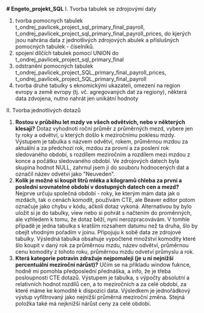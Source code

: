 **# Engeto_projekt_SQL**
I. Tvorba tabulek se zdrojovými daty
1) tvorba pomocnych tabulek t_ondrej_pavlicek_project_sql_primary_final_payroll, t_ondrej_pavlicek_project_sql_primary_final_payroll_prices, do kjerých jsou nahrána data z jednotlivých zdrojových abulek a příslušných pomocných tabulek - číselníků.
2) spojení dílčích tabulek pomocí UNION do t_ondrej_pavlicek_project_sql_primary_final
3) odstranění pomocných tabulek t_ondrej_pavlicek_project_SQL_primary_final_payroll_prices, t_ondrej_pavlicek_project_SQL_primary_final_payroll
4) tvorba druhé tabulky s eknomickými ukazateli, omezení na region evropy a země evropy (tj. vč. agregovaných dat za regiony), některá data zdvojena, nutno nahrát jen unikátní hodnoty
   
II. Tvorba jednotlivých dotazů
1) **Rostou v průběhu let mzdy ve všech odvětvích, nebo v některých klesají?**
Dotaz vyhodnotí roční průměr z průměrných mezd, vybere jen ty roky a odvětví, u kterých došlo k meziročnímu poklesu mzdy. Výstupem je tabulka s názvem odvětví, rokem, průměrnou mzdou za aktuální a za předchozí rok, mzdou za provní a za poslení rok sledovaného období, s rozdílem meziročním a rozdílem mezi mzdou z konce a počátku sledovaného období. Ve zdrojových datech byla skupina hodnot NULL, zahrnul jsem ji do souboru hodnocených dat a označil název odvetvi jako "Neuveden".
2) **Kolik je možné si koupit litrů mléka a kilogramů chleba za první a poslední srovnatelné období v dostupných datech cen a mezd?**
  Nejprve určuju společná období - roky, ke kterým mám data jak o mzdách, tak o cenách komodit, používám CTE, ale Beaver editor potom označuje jako chybu v kódu, ačkoli dotaz vykoná. Alternativou by bylo uložit si je do tabulky, view nebo si pohrát s načtením do proměnných, ale vzhledem k tomu, že dotaz běží, nyní nerozpracovávám. V tomhle případě je jedna tabulka s kratším rozsahem datumu než ta druha, šlo by obejít vhodným pořadím v joinu. Připojuju k sobě data ze zdrojové tabulky. Výsledná tabulka obsahuje vypočtené množství komodity které šlo koupit v daný rok za průměrnou mzdu, název odvětví, průměrnou cenu komodity z tohoto roku, průměrnou mzdu odvetví průmyslu a rok.
3) **Která kategorie potravin zdražuje nejpomaleji (je u ní nejnižší percentuální meziroční nárůst)?**
Učím se na příkladu window fuknce, hodně mi pomohla předposlední přednáška, a info, že je třeba posloupnosti CTE dotazů. Výstupem je tabulka, s výpočty absolutní a relativních hodnot rozdílů cen, a to meziročních a za celé období, za které máme ke komoditě k dispozici data. Výsledkem je jednořádkový výstup vyfiltrovaný jako nejnižší průměrná meziroční změna. Stejná položka také má nejknižší nárůst ceny za celé období.    

